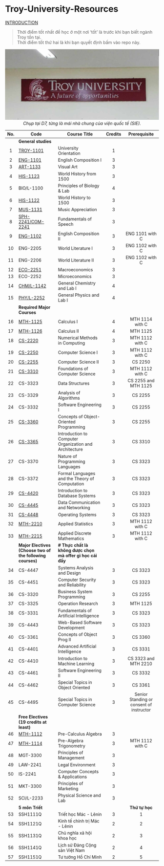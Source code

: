 # Troy-University-Resources

[INTRODUCTION]

> Thời điểm tốt nhất để học ở một nơi ‘tốt’ là trước khi bạn biết ngành Troy tồn tại.\
> Thời điểm tốt thứ hai là khi bạn quyết định bấm vào repo này.

<p align="center">
  <img src="the%20reason,%20for%20you%20-%20me%20-%20us,%20future%20trojans%20204d9622fa1980d39d31c68f0bdb5fa0/image4.jpeg" alt="image4.jpeg">
  <br>
  <em>Chụp tại D7, từng là mái nhà chung của viện quốc tế (SIE).</em>
</p>

|  No.  | Code                                                      | Course Title                                               | Credits |               Prerequisite               |
| :---: | --------------------------------------------------------- | ---------------------------------------------------------- | :-----: | :--------------------------------------: |
|       | **General studies**                                       |                                                            |         |                                          |
|   1   | [TROY-1101]                                               | University Orientation                                     |    1    |                                          |
|   2   | [ENG-1101]                                                | English Composition I                                      |    3    |                                          |
|   3   | [ART-1133]                                                | Visual Art                                                 |    3    |                                          |
|   4   | [HIS-1123]                                                | World History from 1500                                    |    3    |                                          |
|   5   | BIO/L-1100                                                | Principles of Biology & Lab                                |    4    |                                          |
|   6   | [HIS-1122]                                                | World History to 1500                                      |    3    |                                          |
|   7   | [MUS-1131]                                                | Music Appreciation                                         |    3    |                                          |
|   8   | [SPH-2241/COM-2241]                                       | Fundamentals of Speech                                     |    3    |                                          |
|   9   | [ENG-1102]                                                | English Composition II                                     |    3    |             ENG 1101 with C              |
|  10   | ENG-2205                                                  | World Literature I                                         |    3    |             ENG 1102 with C              |
|  11   | ENG-2206                                                  | World Literature II                                        |    3    |             ENG 1102 with C              |
|  12   | [ECO-2251]                                                | Macroeconomics                                             |    3    |                                          |
|  13   | ECO-2252                                                  | Microeconomics                                             |    3    |                                          |
|  14   | [CHM/L-1142]                                              | General Chemistry and Lab I                                |    4    |                                          |
|  15   | [PHY/L-2252]                                              | General Physics and Lab I                                  |    4    |                                          |
|       | **Required Major Courses**                                |                                                            |         |                                          |
|  16   | [MTH-1125]                                                | Calculus I                                                 |    4    |             MTH 1114 with C              |
|  17   | [MTH-1126]                                                | Calculus II                                                |    4    |                 MTH 1125                 |
|  18   | [CS-2220]                                                 | Numerical Methods in Computing                             |    3    |             MTH 1112 with C              |
|  19   | [CS-2250]                                                 | Computer Science I                                         |    3    |             MTH 1112 with C              |
|  20   | [CS-2255]                                                 | Computer Science II                                        |    3    |                 CS 2250                  |
|  21   | [CS-3310]                                                 | Foundations of Computer Science                            |    3    |             MTH 1112 with C              |
|  22   | CS-3323                                                   | Data Structures                                            |    3    |           CS 2255 and MTH 1125           |
|  23   | CS-3329                                                   | Analysis of Algorithms                                     |    3    |                 CS 2255                  |
|  24   | CS-3332                                                   | Software Engineering I                                     |    3    |                 CS 2255                  |
|  25   | [CS-3360]                                                 | Concepts of Object-Oriented Programming                    |    3    |                 CS 2255                  |
|  26   | [CS-3365]                                                 | Introduction to Computer Organization and Architecture     |    3    |                 CS 3310                  |
|  27   | CS-3370                                                   | Nature of Programming Languages                            |    3    |                 CS 3323                  |
|  28   | CS-3372                                                   | Formal Languages and the Theory of Computation             |    3    |                 CS 3323                  |
|  29   | [CS-4420]                                                 | Introduction to Database Systems                           |    3    |                 CS 3323                  |
|  30   | [CS-4445]                                                 | Data Communication and Networking                          |    3    |                 CS 3323                  |
|  31   | [CS-4448]                                                 | Operating Systems                                          |    3    |                 CS 3323                  |
|  32   | [MTH-2210]                                                | Applied Statistics                                         |    3    |             MTH 1112 with C              |
|  33   | [MTH-2215]                                                | Applied Discrete Mathematics                               |    3    |             MTH 1112 with C              |
|       | **Major Electives (Choose two of the following courses)** | **# Thực chất là không được chọn mà offer gì học cái đấy** |         |                                          |
|  34   | CS-4447                                                   | Systems Analysis and Design                                |    3    |                 CS 3323                  |
|  35   | CS-4451                                                   | Computer Security and Reliability                          |    3    |                 CS 3323                  |
|  36   | CS-3320                                                   | Business System Programming                                |    3    |                 CS 2255                  |
|  37   | CS-3325                                                   | Operation Research                                         |    3    |                 MTH 1125                 |
|  38   | CS-3331                                                   | Fundamentals of Artificial Intelligence                    |    3    |                 CS 3323                  |
|  39   | CS-4443                                                   | Web-Based Software Development                             |    3    |                 CS 3323                  |
|  40   | CS-3361                                                   | Concepts of Object Prog II                                 |    3    |                 CS 3360                  |
|  41   | CS-4401                                                   | Advanced Artificial Intelligence                           |    3    |                 CS 3331                  |
|  42   | CS-4410                                                   | Introduction to Machine Learning                           |    3    |           CS 3323 and MTH 2210           |
|  43   | CS-4461                                                   | Software Engineering II                                    |    3    |                 CS 3332                  |
|  44   | CS-4462                                                   | Special Topics in Object Oriented                          |    3    |                 CS 3361                  |
|  45   | CS-4495                                                   | Special Topics in Computer Science                         |    3    | Senior Standing or consent of instructor |
|       | **Free Electives (19 credits at least)**                  |                                                            |         |                                          |
|  46   | [MTH-1112]                                                | Pre-Calculus Algebra                                       |    3    |                                          |
|  47   | [MTH-1114]                                                | Pre-Algebra Trigonometry                                   |    3    |             MTH 1112 with C              |
|  48   | MGT-3300                                                  | Principles of Management                                   |    3    |                                          |
|  49   | LAW-2241                                                  | Legal Environment                                          |    3    |                                          |
|  50   | IS-2241                                                   | Computer Concepts & Applications                           |    3    |                                          |
|  51   | MKT-3300                                                  | Principles of Marketing                                    |    3    |                                          |
|  52   | SCI/L-2233                                                | Physical Science and Lab                                   |    3    |                                          |
|       | **5 môn Triết**                                           |                                                            |         |              **Thứ tự học**              |
|  53   | SSH1111Q                                                  | Triết học Mác - Lênin                                      |    3    |                    1                     |
|  54   | SSH1121Q                                                  | Kinh tế chính trị Mác - Lênin                              |    2    |                    2                     |
|  55   | SSH1131Q                                                  | Chủ nghĩa xã hội khoa học                                  |    2    |                    3                     |
|  56   | SSH1141Q                                                  | Lịch sử Đảng Cộng sản Việt Nam                             |    2    |                    4                     |
|  57   | SSH1151Q                                                  | Tư tưởng Hồ Chí Minh                                       |    2    |                    5                     |

[INTRODUCTION]: ./introduction.md/

[ENG-1102]: ./ENG1102/

[MTH-1112]: ./MTH112/

[MTH-1114]: ./MTH1114/

[MTH-1125]: ./MTH1125-1126-Calculus/

[MTH-1126]: ./MTH1125-1126-Calculus/

[HIS-1122]: ./HIS122-123/

[CS-3365]: ./CS365/

[CS-4445]: ./CS445/

[CS-4448]: ./CS4448/

[TROY-1101]: ./TROY101/

[MTH-2215]: ./MTH2215/

[MTH-2210]: ./MTH210/

[SPH-2241/COM-2241]: ./SPH241/

[CHM/L-1142]: ./CHML142/

[CS-2255]: ./CS256/

[ART-1133]: ./ART133/

[ENG-1101]: ./ENG1101/

[MUS-1131]: ./MUS131/

[ECO-2251]: ./ECO251/

[CS-3310]: ./CS310/

[CS-2250]: ./CS255/

[CS-2220]: ./CS2220/

[HIS-1123]: ./HIS122-123/

[CS-4420]: ./CS420/

[CS-3360]: ./CS360/

[PHY/L-2252]: ./PHYL252/
